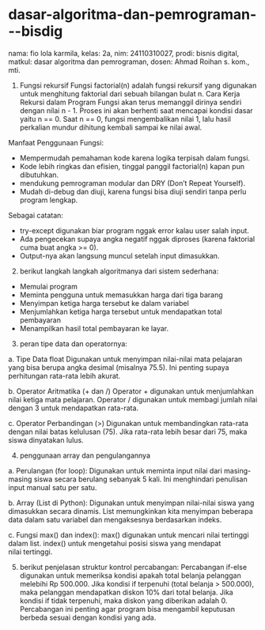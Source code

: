 # dasar-algoritma-dan-pemrograman---bisdig
nama: fio lola karmila, kelas: 2a, nim: 24110310027, prodi: bisnis digital, matkul: dasar algoritma dan pemrograman, dosen: Ahmad Roihan s. kom., mti. 
1. Fungsi rekursif
Fungsi factorial(n) adalah fungsi rekursif yang digunakan untuk menghitung faktorial dari sebuah bilangan bulat n. Cara Kerja Rekursi dalam Program
Fungsi akan terus memanggil dirinya sendiri dengan nilai n - 1.
Proses ini akan berhenti saat mencapai kondisi dasar yaitu n == 0.
Saat n == 0, fungsi mengembalikan nilai 1, lalu hasil perkalian mundur dihitung kembali sampai ke nilai awal.

Manfaat Penggunaan Fungsi:
- Mempermudah pemahaman kode karena logika terpisah dalam fungsi.
- Kode lebih ringkas dan efisien, tinggal panggil factorial(n) kapan pun dibutuhkan.
- mendukung pemrograman modular dan DRY (Don’t Repeat Yourself).
- Mudah di-debug dan diuji, karena fungsi bisa diuji sendiri tanpa perlu program lengkap.

Sebagai catatan:
- try-except digunakan biar program nggak error kalau user salah input.
- Ada pengecekan supaya angka negatif nggak diproses (karena faktorial cuma buat angka >= 0).
- Output-nya akan langsung muncul setelah input dimasukkan.

2. berikut langkah langkah algoritmanya dari sistem sederhana:
- Memulai program
- Meminta pengguna untuk memasukkan harga dari tiga barang
- Menyimpan ketiga harga tersebut ke dalam variabel
- Menjumlahkan ketiga harga tersebut untuk mendapatkan total pembayaran
- Menampilkan hasil total pembayaran ke layar.

3. peran tipe data dan operatornya:

a. Tipe Data float
Digunakan untuk menyimpan nilai-nilai mata pelajaran yang bisa berupa angka desimal (misalnya 75.5). Ini penting supaya perhitungan rata-rata lebih akurat.

b. Operator Aritmatika (+ dan /)
Operator + digunakan untuk menjumlahkan nilai ketiga mata pelajaran. Operator / digunakan untuk membagi jumlah nilai dengan 3 untuk mendapatkan rata-rata.

c. Operator Perbandingan (>)
Digunakan untuk membandingkan rata-rata dengan nilai batas kelulusan (75). Jika rata-rata lebih besar dari 75, maka siswa dinyatakan lulus.

4. penggunaan array dan pengulangannya

a. Perulangan (for loop):
Digunakan untuk meminta input nilai dari masing-masing siswa secara berulang sebanyak 5 kali. Ini menghindari penulisan input manual satu per satu.

b. Array (List di Python):
Digunakan untuk menyimpan nilai-nilai siswa yang dimasukkan secara dinamis. List memungkinkan kita menyimpan beberapa data dalam satu variabel dan mengaksesnya berdasarkan indeks.

c. Fungsi max() dan index():
max() digunakan untuk mencari nilai tertinggi dalam list. index() untuk mengetahui posisi siswa yang mendapat nilai tertinggi.

5. berikut penjelasan struktur kontrol percabangan:
Percabangan if-else digunakan untuk memeriksa kondisi apakah total belanja pelanggan melebihi Rp 500.000. Jika kondisi if terpenuhi (total belanja > 500.000), maka pelanggan mendapatkan diskon 10% dari total belanja. Jika kondisi if tidak terpenuhi, maka diskon yang diberikan adalah 0. Percabangan ini penting agar program bisa mengambil keputusan berbeda sesuai dengan kondisi yang ada.

